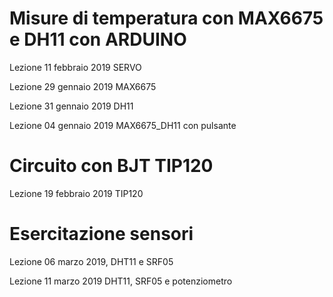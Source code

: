 # Misure di temperatura con MAX6675 e DH11 con ARDUINO

Lezione 11 febbraio 2019 SERVO

Lezione 29 gennaio 2019 MAX6675

Lezione 31 gennaio 2019 DH11

Lezione 04 gennaio 2019 MAX6675_DH11 con pulsante

# Circuito con BJT TIP120

Lezione 19 febbraio 2019 TIP120

# Esercitazione sensori 
Lezione 06 marzo 2019, DHT11 e SRF05

Lezione 11 marzo 2019 DHT11, SRF05 e potenziometro
